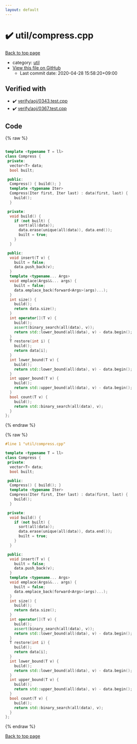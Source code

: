 ```yaml
---
layout: default
---
```


<!-- mathjax config similar to math.stackexchange -->
<script type="text/javascript" async
  src="https://cdnjs.cloudflare.com/ajax/libs/mathjax/2.7.5/MathJax.js?config=TeX-MML-AM_CHTML">
</script>
<script type="text/x-mathjax-config">
  MathJax.Hub.Config({
    TeX: { equationNumbers: { autoNumber: "AMS" }},
    tex2jax: {
      inlineMath: [ ['$','$'] ],
      processEscapes: true
    },
    "HTML-CSS": { matchFontHeight: false },
    displayAlign: "left",
    displayIndent: "2em"
  });
</script>

<script type="text/javascript" src="https://cdnjs.cloudflare.com/ajax/libs/jquery/3.4.1/jquery.min.js"></script>
<script src="https://cdn.jsdelivr.net/npm/jquery-balloon-js@1.1.2/jquery.balloon.min.js" integrity="sha256-ZEYs9VrgAeNuPvs15E39OsyOJaIkXEEt10fzxJ20+2I=" crossorigin="anonymous"></script>
<script type="text/javascript" src="../../assets/js/copy-button.js"></script>
<link rel="stylesheet" href="../../assets/css/copy-button.css" />


# :heavy_check_mark: util/compress.cpp

<a href="../../index.html">Back to top page</a>

* category: <a href="../../index.html#05c7e24700502a079cdd88012b5a76d3">util</a>
* <a href="{{ site.github.repository_url }}/blob/master/util/compress.cpp">View this file on GitHub</a>
    - Last commit date: 2020-04-28 15:58:20+09:00




## Verified with

* :heavy_check_mark: <a href="../../verify/verify/aoj/0343.test.cpp.html">verify/aoj/0343.test.cpp</a>
* :heavy_check_mark: <a href="../../verify/verify/aoj/0367.test.cpp.html">verify/aoj/0367.test.cpp</a>


## Code

<a id="unbundled"></a>
{% raw %}
```cpp

template <typename T = ll>
class Compress {
 private:
  vector<T> data;
  bool built;

 public:
  Compress() { build(); }
  template <typename Iter>
  Compress(Iter first, Iter last) : data(first, last) {
    build();
  }

 private:
  void build() {
    if (not built) {
      sort(all(data));
      data.erase(unique(all(data)), data.end());
      built = true;
    }
  }

 public:
  void insert(T v) {
    built = false;
    data.push_back(v);
  }
  template <typename... Args>
  void emplace(Args&&... args) {
    built = false;
    data.emplace_back(forward<Args>(args)...);
  }
  int size() {
    build();
    return data.size();
  }
  int operator[](T v) {
    build();
    assert(binary_search(all(data), v));
    return std::lower_bound(all(data), v) - data.begin();
  }
  T restore(int i) {
    build();
    return data[i];
  }
  int lower_bound(T v) {
    build();
    return std::lower_bound(all(data), v) - data.begin();
  }
  int upper_bound(T v) {
    build();
    return std::upper_bound(all(data), v) - data.begin();
  }
  bool count(T v) {
    build();
    return std::binary_search(all(data), v);
  }
};

```
{% endraw %}

<a id="bundled"></a>
{% raw %}
```cpp
#line 1 "util/compress.cpp"

template <typename T = ll>
class Compress {
 private:
  vector<T> data;
  bool built;

 public:
  Compress() { build(); }
  template <typename Iter>
  Compress(Iter first, Iter last) : data(first, last) {
    build();
  }

 private:
  void build() {
    if (not built) {
      sort(all(data));
      data.erase(unique(all(data)), data.end());
      built = true;
    }
  }

 public:
  void insert(T v) {
    built = false;
    data.push_back(v);
  }
  template <typename... Args>
  void emplace(Args&&... args) {
    built = false;
    data.emplace_back(forward<Args>(args)...);
  }
  int size() {
    build();
    return data.size();
  }
  int operator[](T v) {
    build();
    assert(binary_search(all(data), v));
    return std::lower_bound(all(data), v) - data.begin();
  }
  T restore(int i) {
    build();
    return data[i];
  }
  int lower_bound(T v) {
    build();
    return std::lower_bound(all(data), v) - data.begin();
  }
  int upper_bound(T v) {
    build();
    return std::upper_bound(all(data), v) - data.begin();
  }
  bool count(T v) {
    build();
    return std::binary_search(all(data), v);
  }
};

```
{% endraw %}

<a href="../../index.html">Back to top page</a>

